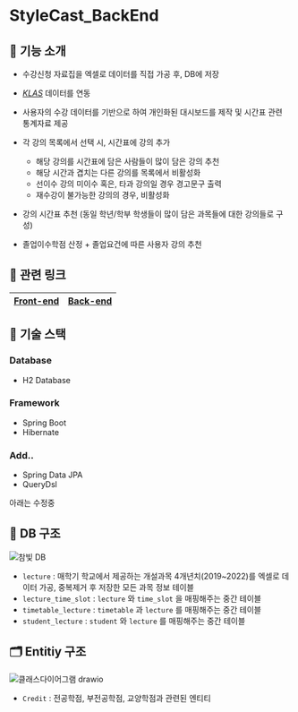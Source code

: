 # StyleCast_BackEnd

## 🔎 기능 소개
* 수강신청 자료집을 엑셀로 데이터를 직접 가공 후, DB에 저장

* [_KLAS_](https://klas.kw.ac.kr/usr/cmn/login/LoginForm.do?redirectUrl=/std/cmn/frame/Frame.do) 데이터를 연동

* 사용자의 수강 데이터를 기반으로 하여 개인화된 대시보드를 제작 및 시간표 관련 통계자료 제공

* 각 강의 목록에서 선택 시, 시간표에 강의 추가 
   * 해당 강의를 시간표에 담은 사람들이 많이 담은 강의 추천
   * 해당 시간과 겹치는 다른 강의를 목록에서 비활성화 
   * 선이수 강의 미이수 혹은, 타과 강의일 경우 경고문구 출력 
   * 재수강이 불가능한 강의의 경우, 비활성화
* 강의 시간표 추천 (동일 학년/학부 학생들이 많이 담은 과목들에 대한 강의들로 구성) 

* 졸업이수학점 산정 + 졸업요건에 따른 사용자 강의 추천

## 🔗 관련 링크
|[Front-end](https://github.com/19-21-40/front-prototype/blob/master/README.md "광운대학교 학생 맞춤형 강의 및 시간표 추천 웹 서비스 Front-end")|[Back-end](https://github.com/19-21-40/back_prototype/blob/master/README.md "광운대학교 학생 맞춤형 강의 및 시간표 추천 웹 서비스 Back-end")|
|-------------------------------|-------------------------------|

## 📃 기술 스택
### Database
* H2 Database

### Framework
* Spring Boot
* Hibernate

### Add..
* Spring Data JPA
* QueryDsl

아래는 수정중

## 📁 DB 구조
![참빛 DB](https://user-images.githubusercontent.com/89342648/212599883-a295b786-2565-4d8d-a776-535e742f317f.png)
* `lecture` : 매학기 학교에서 제공하는 개설과목 4개년치(2019~2022)를 엑셀로 데이터 가공, 중복제거 후 저장한 모든 과목 정보 테이블
* `lecture_time_slot` : `lecture` 와 `time_slot` 을 매핑해주는 중간 테이블
* `timetable_lecture` : `timetable` 과 `lecture` 를 매핑해주는 중간 테이블
* `student_lecture` : `student` 와 `lecture` 를 매핑해주는 중간 테이블

## 🗂️ Entitiy 구조
![클래스다이어그램 drawio](https://user-images.githubusercontent.com/89342648/212615762-40056e62-ca8a-483a-8592-db779ba303dc.svg)

* `Credit` : 전공학점, 부전공학점, 교양학점과 관련된 엔티티
